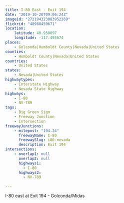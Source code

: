 ```yaml
---
title: I-80 East - Exit 194
date: "2019-10-20T09:06:24Z"
imageid: "272194323083952269"
flickrid: "48988459671"
location:
    latitude: 40.950097
    longitude: -117.495674
places:
    - Golconda|Humboldt County|Nevada|United States
counties:
    - Humboldt County|Nevada|United States
countries:
    - United States
states:
    - Nevada|United States
highwaytypes:
    - Interstate Highway
    - Nevada State Highway
highways:
    - I-80
    - NV-789
tags:
    - Big Green Sign
    - Freeway Junction
    - Intersection
freewayJunctions:
    - milepost: "194.24"
      freewayName: I-80
      freewaySlug: i80-nevada
      description: Exit 194
intersections:
    - overlap1: null
      overlap2: null
      highways1:
        - I-80
      highways2:
        - NV-789

---
```

I-80 east at Exit 194 - Golconda/Midas